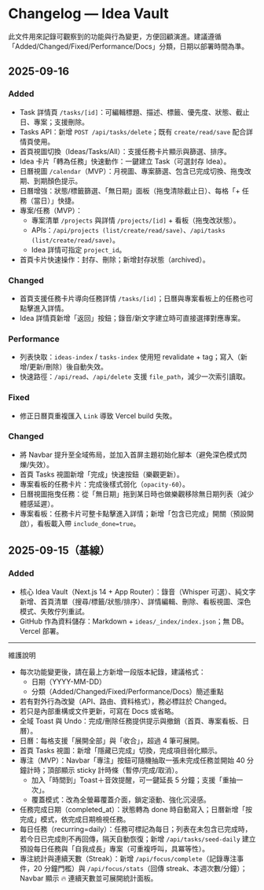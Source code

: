 # Changelog — Idea Vault

此文件用來記錄可觀察到的功能與行為變更，方便回顧演進。建議遵循「Added/Changed/Fixed/Performance/Docs」分類，日期以部署時間為準。

## 2025-09-16

### Added
- Task 詳情頁 `/tasks/[id]`：可編輯標題、描述、標籤、優先度、狀態、截止日、專案；支援刪除。
- Tasks API：新增 `POST /api/tasks/delete`；既有 `create/read/save` 配合詳情頁使用。
- 首頁視圖切換（Ideas/Tasks/All）：支援任務卡片顯示與篩選、排序。
- Idea 卡片「轉為任務」快速動作：一鍵建立 Task（可選封存 Idea）。
- 日曆視圖 `/calendar`（MVP）：月視圖、專案篩選、包含已完成切換、拖曳改期、到期顏色提示。
- 日曆增強：狀態/標籤篩選、「無日期」面板（拖曳清除截止日）、每格「+ 任務（當日）」快捷。
- 專案/任務（MVP）：
  - 專案清單 `/projects` 與詳情 `/projects/[id]` + 看板（拖曳改狀態）。
  - APIs：`/api/projects (list/create/read/save)`、`/api/tasks (list/create/read/save)`。
  - Idea 詳情可指定 `project_id`。
- 首頁卡片快速操作：封存、刪除；新增封存狀態（archived）。

### Changed
- 首頁支援任務卡片導向任務詳情 `/tasks/[id]`；日曆與專案看板上的任務也可點擊進入詳情。
- Idea 詳情頁新增「返回」按鈕；錄音/新文字建立時可直接選擇對應專案。

### Performance
- 列表快取：`ideas-index` / `tasks-index` 使用短 revalidate + tag；寫入（新增/更新/刪除）後自動失效。
- 快速路徑：`/api/read`、`/api/delete` 支援 `file_path`，減少一次索引讀取。

### Fixed
- 修正日曆頁重複匯入 `Link` 導致 Vercel build 失敗。

### Changed
- 將 Navbar 提升至全域佈局，並加入首屏主題初始化腳本（避免深色模式閃爍/失效）。
- 首頁 Tasks 視圖新增「完成」快速按鈕（樂觀更新）。
- 專案看板的任務卡片：完成後樣式弱化（`opacity-60`）。
- 日曆視圖拖曳任務：從「無日期」拖到某日時也做樂觀移除無日期列表（減少體感延遲）。
- 專案看板：任務卡片可整卡點擊進入詳情；新增「包含已完成」開關（預設開啟），看板載入帶 `include_done=true`。

## 2025-09-15（基線）

### Added
- 核心 Idea Vault（Next.js 14 + App Router）：錄音（Whisper 可選）、純文字新增、首頁清單（搜尋/標籤/狀態/排序）、詳情編輯、刪除、看板視圖、深色模式、失敗佇列重試。
- GitHub 作為資料儲存：Markdown + `ideas/_index/index.json`；無 DB。Vercel 部署。

---

維護說明
- 每次功能變更後，請在最上方新增一段版本紀錄，建議格式：
  - 日期（YYYY-MM-DD）
  - 分類（Added/Changed/Fixed/Performance/Docs）簡述重點
- 若有對外行為改變（API、路由、資料格式），務必標註於 Changed。
- 若只是內部重構或文件更新，可寫在 Docs 或省略。
- 全域 Toast 與 Undo：完成/刪除任務提供提示與撤銷（首頁、專案看板、日曆）。
- 日曆：每格支援「展開全部」與「收合」，超過 4 筆可展開。
- 首頁 Tasks 視圖：新增「隱藏已完成」切換，完成項目弱化顯示。
- 專注（MVP）：Navbar「專注」按鈕可隨機抽取一張未完成任務並開始 40 分鐘計時；頂部顯示 sticky 計時條（暫停/完成/取消）。
  - 加入「時間到」Toast＋音效提醒，可一鍵延長 5 分鐘；支援「重抽一次」。
  - 覆蓋模式：改為全螢幕覆蓋介面，鎖定滾動、強化沉浸感。
- 任務完成日期（completed_at）：狀態轉為 done 時自動寫入；日曆新增「按完成」模式，依完成日期檢視任務。
- 每日任務（recurring=daily）：任務可標記為每日；列表在未包含已完成時，若今日已完成則不再回傳，隔天自動恢復；新增 `/api/tasks/seed-daily` 建立預設每日任務與「自我成長」專案（可重複呼叫，具冪等性）。
- 專注統計與連續天數（Streak）：新增 `/api/focus/complete`（記錄專注事件，20 分鐘門檻）與 `/api/focus/stats`（回傳 streak、本週次數/分鐘）；Navbar 顯示 🔥 連續天數並可展開統計面板。

